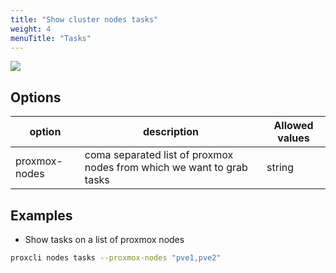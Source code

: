 ```yaml
---
title: "Show cluster nodes tasks"
weight: 4
menuTitle: "Tasks"
---
```



![](/images/proxcli_nodes_tasks_help.png)

## Options

|option|description|Allowed values|
|---|---|---|
|proxmox-nodes|coma separated list of proxmox nodes from which we want to grab tasks|string|

## Examples

- Show tasks on a list of proxmox nodes

```bash
proxcli nodes tasks --proxmox-nodes "pve1,pve2"
```
